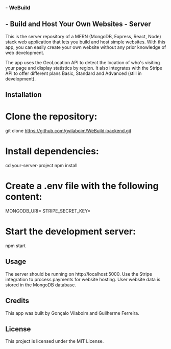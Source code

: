 ### - WeBuild
## - Build and Host Your Own Websites - Server

This is the server repository of a MERN (MongoDB, Express, React, Node) stack web application that lets you build and host simple websites. With this app, you can easily create your own website without any prior knowledge of web development.

The app uses the GeoLocation API to detect the location of who's visiting your page and display statistics by region. It also integrates with the Stripe API to offer different plans Basic, Standard and Advanced (still in development).

## Installation

# Clone the repository:
git clone https://github.com/gvilaboim/WeBuild-backend.git

# Install dependencies:
cd your-server-project
npm install

# Create a .env file with the following content:
MONGODB_URI=<your-mongodb-uri>
STRIPE_SECRET_KEY=<your-stripe-secret-key>

# Start the development server:
npm start

## Usage
The server should be running on http://localhost:5000.
Use the Stripe integration to process payments for website hosting.
User website data is stored in the MongoDB database.

## Credits
This app was built by Gonçalo Vilaboim and Guilherme Ferreira.

## License
This project is licensed under the MIT License.